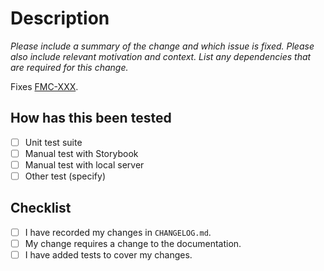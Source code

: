 # Description

_Please include a summary of the change and which issue is fixed. Please also include relevant motivation and context. List any dependencies that are required for this change._

Fixes [FMC-XXX](https://fixed-my-city.atlassian.net/browse/FMC-XXX).

## How has this been tested

- [ ] Unit test suite
- [ ] Manual test with Storybook
- [ ] Manual test with local server
- [ ] Other test (specify)

## Checklist

- [ ] I have recorded my changes in `CHANGELOG.md`.
- [ ] My change requires a change to the documentation.
- [ ] I have added tests to cover my changes.
